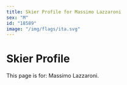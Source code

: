 ```yaml
---
title: Skier Profile for Massimo Lazzaroni
sex: "M"
id: "18589"
image: "/img/flags/ita.svg" 
---
```


# Skier Profile

This page is for: Massimo Lazzaroni.
    